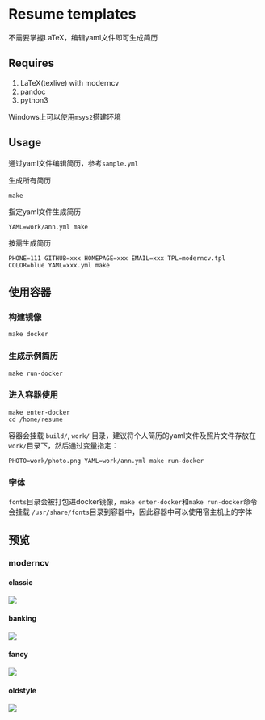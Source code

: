 # Resume templates
不需要掌握LaTeX，编辑yaml文件即可生成简历
## Requires
1. LaTeX(texlive) with moderncv
2. pandoc
3. python3

Windows上可以使用`msys2`搭建环境

## Usage
通过yaml文件编辑简历，参考`sample.yml`

生成所有简历
```
make
```

指定yaml文件生成简历
```
YAML=work/ann.yml make
```

按需生成简历
```
PHONE=111 GITHUB=xxx HOMEPAGE=xxx EMAIL=xxx TPL=moderncv.tpl COLOR=blue YAML=xxx.yml make
```

## 使用容器
### 构建镜像
```
make docker
```

### 生成示例简历
```
make run-docker
```

### 进入容器使用
```
make enter-docker
cd /home/resume
```

容器会挂载 `build/`, `work/` 目录，建议将个人简历的yaml文件及照片文件存放在`work/`目录下，然后通过变量指定：
```
PHOTO=work/photo.png YAML=work/ann.yml make run-docker
```

### 字体
`fonts`目录会被打包进docker镜像，`make enter-docker`和`make run-docker`命令会挂载 `/usr/share/fonts`目录到容器中，因此容器中可以使用宿主机上的字体

## 预览

### moderncv
#### classic
![](preview/moderncv-classic.jpg)

#### banking
![](preview/moderncv-banking.jpg)

#### fancy
![](preview/moderncv-fancy.jpg)

#### oldstyle
![](preview/moderncv-oldstyle.jpg)
